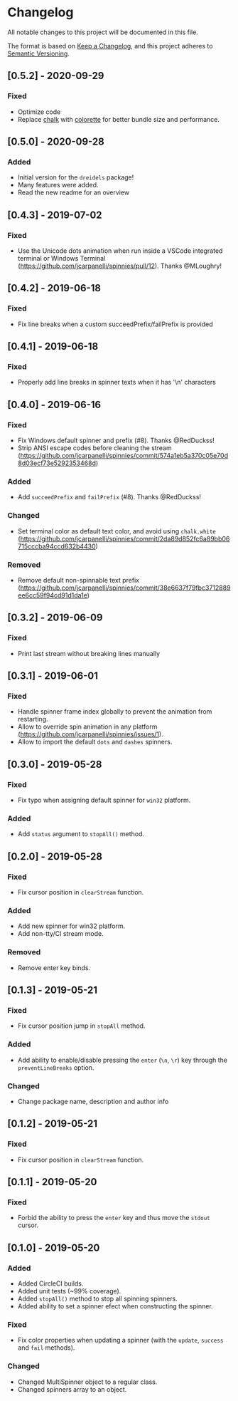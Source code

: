 # Changelog
All notable changes to this project will be documented in this file.

The format is based on [Keep a Changelog](https://keepachangelog.com/en/1.0.0/),
and this project adheres to [Semantic Versioning](https://semver.org/spec/v2.0.0.html).

## [0.5.2] - 2020-09-29
### Fixed
- Optimize code
- Replace [chalk](https://bundlephobia.com/result?p=chalk@4.1.0) with [colorette](https://bundlephobia.com/result?p=colorette@1.2.1) for better bundle size and performance.

## [0.5.0] - 2020-09-28
### Added
- Initial version for the `dreidels` package!
- Many features were added.
- Read the new readme for an overview

## [0.4.3] - 2019-07-02
### Fixed
- Use the Unicode dots animation when run inside a VSCode integrated terminal or Windows Terminal (https://github.com/jcarpanelli/spinnies/pull/12). Thanks @MLoughry!

## [0.4.2] - 2019-06-18
### Fixed
- Fix line breaks when a custom succeedPrefix/failPrefix is provided

## [0.4.1] - 2019-06-18
### Fixed
- Properly add line breaks in spinner texts when it has '\n' characters

## [0.4.0] - 2019-06-16
### Fixed
- Fix Windows default spinner and prefix (#8). Thanks @RedDuckss!
- Strip ANSI escape codes before cleaning the stream (https://github.com/jcarpanelli/spinnies/commit/574a1eb5a370c05e70d8d03ecf73e5292353468d)

### Added
- Add `succeedPrefix` and `failPrefix` (#8). Thanks @RedDuckss!

### Changed
- Set terminal color as default text color, and avoid using `chalk.white` (https://github.com/jcarpanelli/spinnies/commit/2da89d852fc6a89bb06715cccba94ccd632b4430)

### Removed
- Remove default non-spinnable text prefix (https://github.com/jcarpanelli/spinnies/commit/38e6637f79fbc3712889ee6cc59f94cd91d1da1e)

## [0.3.2] - 2019-06-09
### Fixed
- Print last stream without breaking lines manually

## [0.3.1] - 2019-06-01
### Fixed
- Handle spinner frame index globally to prevent the animation from restarting.
- Allow to override spin animation in any platform (https://github.com/jcarpanelli/spinnies/issues/1).
- Allow to import the default `dots` and `dashes` spinners.

## [0.3.0] - 2019-05-28
### Fixed
- Fix typo when assigning default spinner for `win32` platform.

### Added
- Add `status` argument to `stopAll()` method.

## [0.2.0] - 2019-05-28
### Fixed
- Fix cursor position in `clearStream` function.

### Added
- Add new spinner for win32 platform.
- Add non-tty/CI stream mode.

### Removed
- Remove enter key binds.

## [0.1.3] - 2019-05-21
### Fixed
- Fix cursor position jump in `stopAll` method.

### Added
- Add ability to enable/disable pressing the `enter` (`\n`, `\r`) key through the `preventLineBreaks` option.

### Changed
- Change package name, description and author info
## [0.1.2] - 2019-05-21
### Fixed
- Fix cursor position in `clearStream` function.

## [0.1.1] - 2019-05-20
### Fixed
- Forbid the ability to press the `enter` key and thus move the `stdout` cursor.

## [0.1.0] - 2019-05-20
### Added
- Added CircleCI builds.
- Added unit tests (~99% coverage).
- Added `stopAll()` method to stop all spinning spinners.
- Added ability to set a spinner efect when constructing the spinner.

### Fixed
- Fix color properties when updating a spinner (with the `update`, `success` and `fail` methods).

### Changed
- Changed MultiSpinner object to a regular class.
- Changed spinners array to an object.


